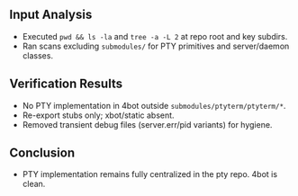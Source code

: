 ## Input Analysis
- Executed `pwd && ls -la` and `tree -a -L 2` at repo root and key subdirs.
- Ran scans excluding `submodules/` for PTY primitives and server/daemon classes.

## Verification Results
- No PTY implementation in 4bot outside `submodules/ptyterm/ptyterm/*`.
- Re-export stubs only; xbot/static absent.
- Removed transient debug files (server.err/pid variants) for hygiene.

## Conclusion
- PTY implementation remains fully centralized in the pty repo. 4bot is clean.
